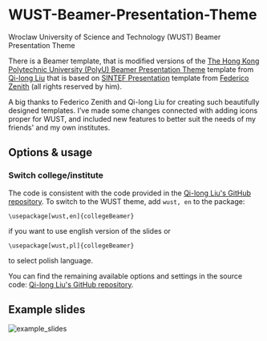 # WUST-Beamer-Presentation-Theme
Wroclaw University of Science and Technology (WUST) Beamer Presentation Theme

There is a Beamer template, that is modified versions of the [The Hong Kong Polytechnic University (PolyU) Beamer Presentation Theme](https://www.overleaf.com/latex/templates/sintef-presentation/jhbhdffczpnx) template from [Qi-long Liu](mailto:qilong-kirov.liu@connect.polyu.hk) that is based on [SINTEF Presentation](https://www.overleaf.com/latex/templates/sintef-presentation/jhbhdffczpnx) template from [Federico Zenith](mailto:federico.zenith@sintef.no) (all rights reserved by him).

A big thanks to Federico Zenith and Qi-long Liu for creating such beautifully designed templates. I’ve made some changes connected with adding icons proper for WUST, and included new features to better suit the needs of my friends' and my own institutes.


## Options & usage

### Switch college/institute

The code is consistent with the code provided in the [Qi-long Liu's GitHub repository](https://github.com/liu-qilong/college-beamer). To switch to the WUST theme, add `wust, en` to the package:

```
\usepackage[wust,en]{collegeBeamer}
```
if you want to use english version of the slides or
```
\usepackage[wust,pl]{collegeBeamer}
```
to select polish language. 


You can find the remaining available options and settings in the source code: [Qi-long Liu's GitHub repository](https://github.com/liu-qilong/college-beamer).


## Example slides

![example_slides](https://github.com/user-attachments/assets/a8b586d8-9967-460f-ae20-c3b42e01279b)

